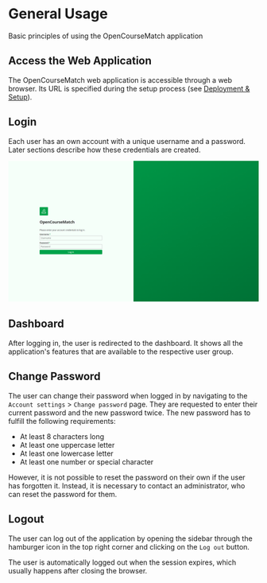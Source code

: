 # General Usage

Basic principles of using the OpenCourseMatch application

## Access the Web Application

The OpenCourseMatch web application is accessible through a web browser.
Its URL is specified during the setup process (see [Deployment & Setup](06-deployment-and-setup.md)).

## Login

Each user has an own account with a unique username and a password.
Later sections describe how these credentials are created.

![Login page](assets/login-page.png)

## Dashboard

After logging in, the user is redirected to the dashboard.
It shows all the application's features that are available to the respective user group.

## Change Password

The user can change their password when logged in by navigating to the `Account settings` > `Change password` page.
They are requested to enter their current password and the new password twice.
The new password has to fulfill the following requirements:
- At least 8 characters long
- At least one uppercase letter
- At least one lowercase letter
- At least one number or special character

However, it is not possible to reset the password on their own if the user has forgotten it.
Instead, it is necessary to contact an administrator, who can reset the password for them.

## Logout

The user can log out of the application by opening the sidebar through the hamburger icon in the top right corner and clicking on the `Log out` button.

The user is automatically logged out when the session expires, which usually happens after closing the browser.
